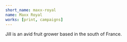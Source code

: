 ```yaml
---
short_name: maxx-royal
name: Maxx Royal
works: [print, campaigns]
---
```

Jill is an avid fruit grower based in the south of France.